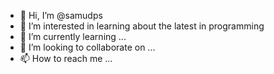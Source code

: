 - 👋 Hi, I’m @samudps
- 👀 I’m interested in learning about the latest in programming
- 🌱 I’m currently learning ...
- 💞️ I’m looking to collaborate on ...
- 📫 How to reach me ...

<!---
samudps/samudps is a ✨ special ✨ repository because its `README.md` (this file) appears on your GitHub profile.
You can click the Preview link to take a look at your changes.
--->
